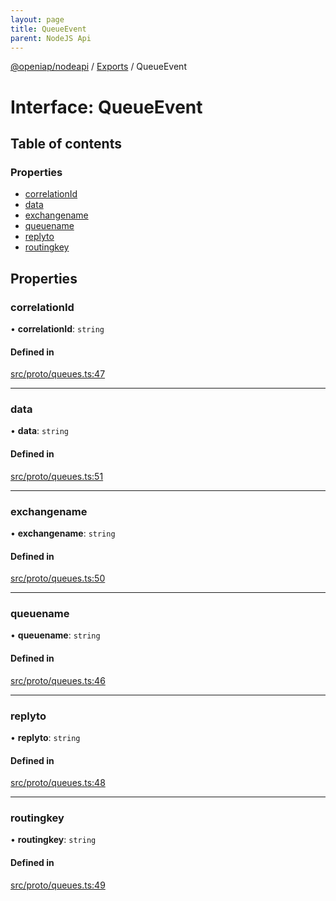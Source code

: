 ```yaml
---
layout: page
title: QueueEvent
parent: NodeJS Api
---
```

[@openiap/nodeapi](../README.html) / [Exports](../modules.html) / QueueEvent

# Interface: QueueEvent

## Table of contents

### Properties

- [correlationId](QueueEvent.html#correlationid)
- [data](QueueEvent.html#data)
- [exchangename](QueueEvent.html#exchangename)
- [queuename](QueueEvent.html#queuename)
- [replyto](QueueEvent.html#replyto)
- [routingkey](QueueEvent.html#routingkey)

## Properties

### correlationId

• **correlationId**: `string`

#### Defined in

[src/proto/queues.ts:47](https://github.com/openiap/nodeapi/blob/a6b5438/src/proto/queues.ts#L47)

___

### data

• **data**: `string`

#### Defined in

[src/proto/queues.ts:51](https://github.com/openiap/nodeapi/blob/a6b5438/src/proto/queues.ts#L51)

___

### exchangename

• **exchangename**: `string`

#### Defined in

[src/proto/queues.ts:50](https://github.com/openiap/nodeapi/blob/a6b5438/src/proto/queues.ts#L50)

___

### queuename

• **queuename**: `string`

#### Defined in

[src/proto/queues.ts:46](https://github.com/openiap/nodeapi/blob/a6b5438/src/proto/queues.ts#L46)

___

### replyto

• **replyto**: `string`

#### Defined in

[src/proto/queues.ts:48](https://github.com/openiap/nodeapi/blob/a6b5438/src/proto/queues.ts#L48)

___

### routingkey

• **routingkey**: `string`

#### Defined in

[src/proto/queues.ts:49](https://github.com/openiap/nodeapi/blob/a6b5438/src/proto/queues.ts#L49)
